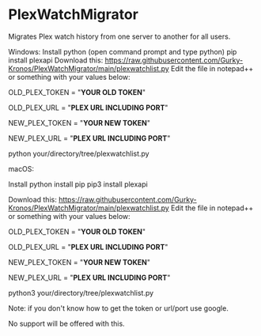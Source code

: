 # PlexWatchMigrator
Migrates Plex watch history from one server to another for all users.

Windows:
Install python (open command prompt and type python)
pip install plexapi
Download this: https://raw.githubusercontent.com/Gurky-Kronos/PlexWatchMigrator/main/plexwatchlist.py
Edit the file in notepad++ or something with your values below:

OLD_PLEX_TOKEN = "**YOUR OLD TOKEN**"

OLD_PLEX_URL = "**PLEX URL INCLUDING PORT**"

NEW_PLEX_TOKEN = "**YOUR NEW TOKEN**"

NEW_PLEX_URL =  "**PLEX URL INCLUDING PORT**"

python your/directory/tree/plexwatchlist.py

macOS:

Install python
install pip
pip3 install plexapi

Download this: https://raw.githubusercontent.com/Gurky-Kronos/PlexWatchMigrator/main/plexwatchlist.py
Edit the file in notepad++ or something with your values below:

OLD_PLEX_TOKEN = "**YOUR OLD TOKEN**"

OLD_PLEX_URL = "**PLEX URL INCLUDING PORT**"

NEW_PLEX_TOKEN = "**YOUR NEW TOKEN**"

NEW_PLEX_URL =  "**PLEX URL INCLUDING PORT**"

python3 your/directory/tree/plexwatchlist.py

Note: if you don't know how to get the token or url/port use google.

No support will be offered with this.
